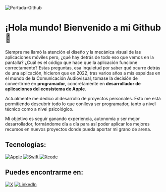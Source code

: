 ![Portada-Github](https://github.com/Carlos-Morgado/carlos-morgado/assets/122310905/62701e66-d838-4e4b-9e91-b7ab1a5187fb)

# ¡Hola mundo! Bienvenido a mi Github 👋
Siempre me llamó la atención el diseño y la mecánica visual de las aplicaciones móviles pero, ¿qué hay detrás de todo eso que vemos en la pantalla? ¿Cuál es el código que hace que la aplicación funcione correctamente? Estas preguntas, esa inquietud por saber qué ocurre detrás de una aplicación, hicieron que en 2022, tras varios años a mis espaldas en el mundo de la Comunicación Audiovisual, tomase la decisión de convertirme en **programador**, concretamente en **desarrollador de aplicaciones del ecosistema de Apple**.

Actualmente me dedico al desarrollo de proyectos personales. Esto me está permitiendo descubrir todo lo que conlleva ser programador, tanto a nivel técnico como a nivel psicológico. 

Mi objetivo es seguir ganando experiencia, autonomía y ser mejor desarrollador, formándome día a día para así poder aplicar los mejores recursos en nuevos proyectos donde pueda aportar mi grano de arena.

## Tecnologías:
[![Apple](https://img.shields.io/badge/iOS-999999?style=for-the-badge&logo=apple&logoColor=white&labelColor=101010)]()
[![Swift](https://img.shields.io/badge/Swift-FA7343?style=for-the-badge&logo=swift&logoColor=white&labelColor=101010)]()
[![Xcode](https://img.shields.io/badge/Xcode-1575F9?style=for-the-badge&logo=xcode&logoColor=white&labelColor=101010)]()

## Puedes encontrarme en:
[![X](https://img.shields.io/badge/Web-carlosmorgado.es-14a1f0?style=for-the-badge&logo=dev.to&logoColor=white&labelColor=101010)](https://twitter.com/cmorgadoalarcon)
[![LinkedIn](https://img.shields.io/badge/LinkedIn-Carlos_Morgado-0077B5?style=for-the-badge&logo=linkedin&logoColor=white&labelColor=101010)](https://www.linkedin.com/in/carlos-morgado-alarcón/)

<!--
**Carlos-Morgado/carlos-morgado** is a ✨ _special_ ✨ repository because its `README.md` (this file) appears on your GitHub profile.

Here are some ideas to get you started:

- 🔭 I’m currently working on ...
- 🌱 I’m currently learning ...
- 👯 I’m looking to collaborate on ...
- 🤔 I’m looking for help with ...
- 💬 Ask me about ...
- 📫 How to reach me: ...
- 😄 Pronouns: ...
- ⚡ Fun fact: ...
-->
